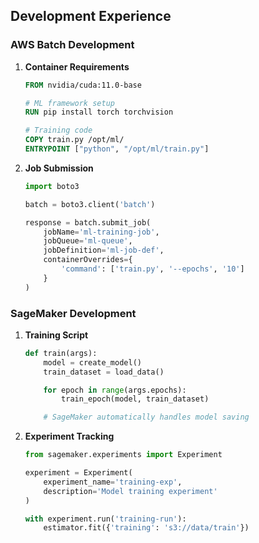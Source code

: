 ## Development Experience

### AWS Batch Development

1. **Container Requirements**
   ```dockerfile
   FROM nvidia/cuda:11.0-base

   # ML framework setup
   RUN pip install torch torchvision

   # Training code
   COPY train.py /opt/ml/
   ENTRYPOINT ["python", "/opt/ml/train.py"]
   ```

2. **Job Submission**
   ```python
   import boto3

   batch = boto3.client('batch')

   response = batch.submit_job(
       jobName='ml-training-job',
       jobQueue='ml-queue',
       jobDefinition='ml-job-def',
       containerOverrides={
           'command': ['train.py', '--epochs', '10']
       }
   )
   ```

### SageMaker Development

1. **Training Script**
   ```python
   def train(args):
       model = create_model()
       train_dataset = load_data()

       for epoch in range(args.epochs):
           train_epoch(model, train_dataset)

       # SageMaker automatically handles model saving
   ```

2. **Experiment Tracking**
   ```python
   from sagemaker.experiments import Experiment

   experiment = Experiment(
       experiment_name='training-exp',
       description='Model training experiment'
   )

   with experiment.run('training-run'):
       estimator.fit({'training': 's3://data/train'})
   ```